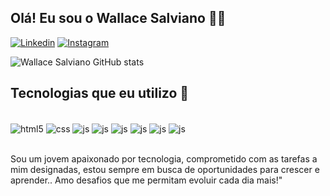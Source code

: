## Olá! Eu sou o Wallace Salviano ✌🏼

[![Linkedin](https://img.shields.io/badge/LinkedIn-0077B5?style=for-the-badge&logo=linkedin&logoColor=white)](https://www.linkedin.com/in/wallace-salviano-637189261/)
[![Instagram](https://img.shields.io/badge/Instagram-E4405F?style=for-the-badge&logo=instagram&logoColor=white)](https://www.instagram.com/wallacesalvianoo/)

![Wallace Salviano GitHub stats](https://github-readme-stats.vercel.app/api?username=wallacesalviano&show_icons=true&theme=tokyonight)

## Tecnologias que eu utilizo 🚀
<div styles="display: inline_block"><br/>
    <img align="center" alt="html5" src="https://img.shields.io/badge/HTML5-E34F26?style=for-the-badge&logo=html5&logoColor=white">
    <img align="center" alt="css" src="https://img.shields.io/badge/CSS3-1572B6?style=for-the-badge&logo=css3&logoColor=white">
    <img align="center" alt="js" src="https://img.shields.io/badge/Tailwind_CSS-38B2AC?style=for-the-badge&logo=tailwind-css&logoColor=white">
    <img align="center" alt="js" src="https://img.shields.io/badge/JavaScript-F7DF1E?style=for-the-badge&logo=javascript&logoColor=black">
    <img align="center" alt="js" src="https://img.shields.io/badge/TypeScript-007ACC?style=for-the-badge&logo=typescript&logoColor=white">
    <img align="center" alt="js" src="https://img.shields.io/badge/React-20232A?style=for-the-badge&logo=react&logoColor=61DAFB">
    <img align="center" alt="js" src="https://img.shields.io/badge/Python-3776AB?style=for-the-badge&logo=python&logoColor=white">
    <img align="center" alt="js" src="https://img.shields.io/badge/GIT-E44C30?style=for-the-badge&logo=git&logoColor=white">
    
</div><br/>

Sou um jovem apaixonado por tecnologia, comprometido com as tarefas a mim designadas, estou sempre em busca de oportunidades para crescer e aprender.. Amo desafios que me permitam evoluir cada dia mais!"

